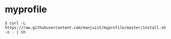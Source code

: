 # myprofile
```
$ curl -L https://raw.githubusercontent.com/manjuist/myprofile/master/install.sh -o - | sh
```
